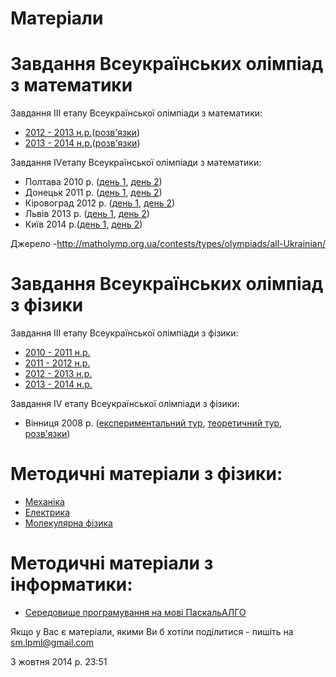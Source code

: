 # Матеріали

# Завдання Всеукраїнських олімпіад з математики

Завдання ІІІ етапу Всеукраїнської олімпіади з математики:

- [2012 - 2013 н.р.](/files/info/materials/math_3_2013.pdf)([розв'язки](/files/info/materials/math_3_2013_answers.pdf))
- [2013 - 2014 н.р.](/files/info/materials/math_3_2014.pdf)([розв'язки](/files/info/materials/math_3_2014_answers.pdf))

Завдання ІVетапу Всеукраїнської олімпіади з математики:

- Полтава 2010 р. ([день 1](/files/info/materials/math_4_1_2010.pdf), [день 2](/files/info/materials/math_4_2_2010.pdf))
- Донецьк 2011 р. ([день 1](/files/info/materials/math_4_1_2011.pdf), [день 2](/files/info/materials/math_4_2_2011.pdf))
- Кіровоград 2012 р. ([день 1](/files/info/materials/math_4_1_2012.pdf), [день 2](/files/info/materials/math_4_2_2012.pdf))
- Львів 2013 р. ([день 1](/files/info/materials/math_4_1_2013.pdf), [день 2](/files/info/materials/math_4_2_2013.pdf))
- Київ 2014 р.([день 1](/files/info/materials/math_4_1_2014.doc), [день 2](/files/info/materials/math_4_2_2014.doc))

Джерело -http://matholymp.org.ua/contests/types/olympiads/all-Ukrainian/

# Завдання Всеукраїнських олімпіад з фізики

Завдання ІІІ етапу Всеукраїнської олімпіади з фізики:

- [2010 - 2011 н.р.](/files/info/materials/physics_3_2011.doc)
- [2011 - 2012 н.р.](/files/info/materials/physics_3_2012.doc)
- [2012 - 2013 н.р.](/files/info/materials/physics_3_2013.doc)
- [2013 - 2014 н.р.](/files/info/materials/physics_3_2014.docx)

Завдання ІV етапу Всеукраїнської олімпіади з фізики:

- Вінниця 2008 р. ([експериментальний тур](/files/info/materials/physics_4_0_2008.doc), [теоретичний тур](/files/info/materials/physics_4_1_2008.doc), [розв'язки](/files/info/materials/physics_4_2_2008.doc))

# Методичні матеріали з фізики:

- [Механіка](/files/info/materials/mehanica.doc)
- [Електрика](/files/info/materials/elektryca.DOC)
- [Молекулярна фізика](/files/info/materials/molekularna.doc)

# Методичні матеріали з інформатики:

- [Середовище програмування на мові ПаскальАЛГО](/files/info/materials/algo.rar)

Якщо у Вас є матеріали, якими Ви б хотіли поділитися - пишіть на [sm.lpml@gmail.com](mailto:sm.lpml@gmail.com)

3 жовтня 2014 р. 23:51
